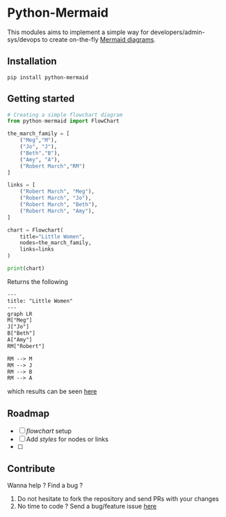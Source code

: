# Python-Mermaid
This modules aims to implement a simple way for developers/admin-sys/devops to create on-the-fly [Mermaid diagrams](https://mermaid.js.org/).

## Installation
```shell
pip install python-mermaid
```

## Getting started
```py
# Creating a simple flowchart diagram
from python-mermaid import FlowChart

the_march_family = [
    ("Meg","M"),
    ("Jo", "J"),
    ("Beth"."B"),
    ("Amy", "A"),
    ("Robert March","RM")
]

links = [
    ("Robert March", "Meg"),
    ("Robert March", "Jo"),
    ("Robert March", "Beth"),
    ("Robert March", "Amy"),
]

chart = Flowchart(
    title="Little Women",
    nodes=the_march_family,
    links=links
)

print(chart)
```
Returns the following
```txt
---
title: "Little Women"
---
graph LR
M["Meg"]
J["Jo"]
B["Beth"]
A["Amy"]
RM["Robert"]

RM --> M
RM --> J
RM --> B
RM --> A
```
which results can be seen [here](https://mermaid.live/edit#pako:eNo9jr0KgzAQgF8l3GxewKGgdBJd7FBor0OqV5U2iaTnIOK79xKo2_fdD3wbdL4nyEFrjY4n_lCuEOqJhdTVW3II6NJ2CGYeVd2ia-4IDQ0ID3SVcOUTloIl8ZikECnsmriND61_UuDkcaK0PqnmoOqg8qACMrAUrJl6KdzQKUnjkSwhxMrehHes2-XOLOwvq-sg57BQBsvcG6bzZKTaQv4yn69MZ-Nu3v99_wEheFGF)


## Roadmap
- [ ] *flowchart* setup
- [ ] Add *styles* for nodes or links
- [ ]

## Contribute
Wanna help ? Find a bug ?
1. Do not hesitate to fork the repository and send PRs with your changes
2. No time to code ? Send a bug/feature issue [here](https://github.com/Dynnammo/python-mermaid/issues/new/choose)